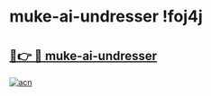 # muke-ai-undresser !foj4j

# <h2><a href="https://lx1v3z.esa.edu.pl?title=muke-ai-undresser&ref=foj4j">🔗👉 🔴 muke-ai-undresser</a></h2>

[![acn](https://github.com/user-attachments/assets/0f9c940e-d8b0-45ae-aac7-cd30a18b3e1c)](https://lx1v3z.esa.edu.pl?title=muke-ai-undresser&ref=foj4j)

